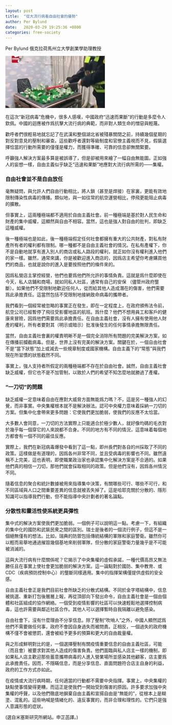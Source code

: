 ```yaml
---
layout: post
title:  "從大流行病看自由社會的優勢"
author: Per Bylund
date:   2020-03-29 19:25:36 +0800
categories: free-society
---
```

Per Bylund
俄克拉荷馬州立大學創業學助理教授

![麻將](/assets/images/mahjong.jpg)

在這次“新冠病毒”危機中，很多人感嘆，中國政府“迅速而果斷”的行動是多麼令人欽佩。中國的迴應被作爲抗擊大流行病的典範，而非對人類生命的憎惡與輕蔑。

歡呼者們很輕易地就忘記了在武漢和整個湖北省被殘暴關閉之前，持續幾個星期的對反對意見的壓制和審查。這些歡呼者還對等級制度和官僚主義視而不見，假裝選擇恰當的行動所需要的僅僅是權力，而獲得準確、可靠的信息卻無關緊要。

呼籲強人解決方案最多算是被誤導了，但是卻被用來繪了一幅自由無能圖。正如強人的妄想一樣，自由主義似乎缺乏“迅速和果斷”地應對大流行病所需的——集權。

### 自由社會並不是自由放任

毫無疑問，與允許人們自由行動相比，將人鎖（甚至是焊接）在家裏，更能有效地限制傳染性病毒的傳播。類似地，與一如往常的航空運營相比，停飛更能阻止病毒的擴散。

但事實上，這兩種極端都不適用於自由主義社會。前一種極端是基於對人民生命和財產的集中威權，這顯然與自由不相容。當然，這也是強人對自由的批判，即缺乏這種威權。   

後一種極端也是如此，後一種極端假定任何社會都擁有重大的公共財產，對私有財產所有者的權利都有限制。哪一種都不是自由主義社會的情況。在私有產權下，你不是自動地就享有進入別人的商店或私人路段的權利，就正如你沒有權利進入他們的家一樣。雖然，通常來講，你是被歡迎進入商店的，因爲店主希望你考慮購買他們的商品，也就是說你的進入是要按照他們的條件來的。   

因爲私營店主掌控經營，他們也要爲他們所允許的事情負責。這就是爲什麼即使在今天，私人店鋪和商場，就如同私人社區，通常有自己的安保 （儘管州政府壟斷）。如果他們不受限制地歡迎任何人，從而給其他人造成潛在的傷害，他們需要爲此承擔責任。這當然包括不受限制地接納致命病毒的攜帶者。

我們看到一個經常被忽略的事實正在發生，即在一定程度上，在政府頒佈法令前，航空公司已經暫停了飛往受影響地區的航班。爲什麼？他們不想用員工和客戶的健康來冒險，因爲他們需要爲此承擔責任。在自由主義社會，沒有人擁有使用他人財產的權利，所有者要對其（明示或暗示）批准後發生的任何事情承擔無限責任。

當然，自由主義社會裏的權責明晰不是一個完全消除所有問題的完美解決方案，如在傳播前攔截病毒。但是，世界上沒有完美的解決方案。關鍵在於，一個自由社會不是“當下狀態”加上或減去一些規章制度或國家機構。自由主義下的“常態”與我們現在所習慣的狀態截然不同。   

事實上，強人支持者所假定的兩種極端都不存在於自由社會。誠然，自由主義社會缺乏威權，但它也不是不加管制，以致於人們的希望不知怎麼地就勝過了產權。

### “一刀切”的問題

缺乏威權一定意味着自由在應對大威脅方面無能爲力嗎？不，這是另一種強人的幻覺，而非事實。中央集權根本就不是解決辦法。認可中央權力意味着採納一刀切的方案。但集中化會帶來更多問題：它使我們更加脆弱，使我們的反應不太恰當。

大多數人會同意，一刀切的方法實際上只能適合於極少數人，就好像均碼的毛衣對於幾乎每一個穿它的人來說都不合身。不同的地方有不同的情況，這意味着每個地方都會有一個不同的最佳反應。   

實際上，我們在新冠病毒爆發中看到了這一點，即州長們對各自的州採取了不同的政策。這樣做是有道理的，因爲各州非常不同，並且受病毒的影響也不同。雖然遠稱不上完美，這也表明，即使職業政治家也承認集中化解決方案是不合適的。如果他們真的相信一刀切，那他們就會採取相同的政策。但是他們沒有，因爲各州情況不同。  

隨着信息的聚合和統計數據被用來指導集中決策，有關哪些可行、哪些不可行，和不同區域與人口之間重要差異的信息就被丟失掉了。這是哈耶克關於分散的、隱形知識可以指導我們行動，但不能指導中央計劃者的著名論點。

### 分散性和靈活性使系統更具彈性

集中式的解決方案使我們更加脆弱。一個例子可以說明這一點。考慮一下，有組織的集中化的國防和武裝民衆之間的區別。瑞士是後者的一個流行例子，但這不是一個絕無僅有的想法。比如，瑞典的防禦包括傳統結構的軍隊和家庭警衛。雖然你可以輕而易舉地通過摧毀幾個基地來削弱軍隊，但分散的家庭警衛力量幾乎是不可能被消滅的。

這與大流行病有什麼關係呢？它揭示了中央集權的虛假承諾，一種代價高昂又無法勝任且在事實上使社會更加脆弱的解決方案。這一論點對於國防、集中教育、或CDC（疾病預防控制中心）的壟斷同樣適用。集中的指揮架構僅提供虛假的安全感。

自由主義社會正是我們目前社會所缺乏的分散式結構。不同於金字塔結構中，信息被挑選、重新打包後層層上報，再從頂部向下發出命令，自由主義社會是一個由個體和社區組成的協作網絡。一個受到疫情影響的社區可以快速輕鬆地選擇控制病毒，這也許需要與鄰近社區合作。其他人可以選擇暫時自我隔離以避免感染。

自由社會下，沒有什麼理由不分享信息。除了壓制“吹哨人”之外，中國人顯然認爲他們不需要做任何事，政府不會因自身過失而被問責。正相反，一個過失的政府機構不僅不會被懲罰，還會被給予更多的預算和更大的自由裁量權。

與之形成鮮明對比的是，一個選擇壓制有關疫情重要信息的自由主義社區，可能（而且會）被要求對其他人造成的傷害負責。他們面臨與私人店主一樣的機制，即如果私人店主歡迎那些蓄意攜帶病毒的人進入營業場所並感染其他顧客，店主要爲此承擔責任。因而，不隱瞞信息，而是分享信息、直面問題符合店主自身的利益，政府的工作方式亦如此。

在疫情或大流行病時期，任何適當的行動都不需要中央指揮。事實上，中央集權的缺點使事情變得更糟，而這正是使我們一開始受到傷害的原因。許多要求加強中央集權的呼聲，以及他們徹底地摒棄自由主義和宣揚自由是“無能的”，從根本上是糊塗、混亂的。這些吶喊是情緒化的、違反事實的，而非合理和理性的。它們只是強人意識形態的症狀。

(選自米塞斯研究所網站。申芷菡譯。)
